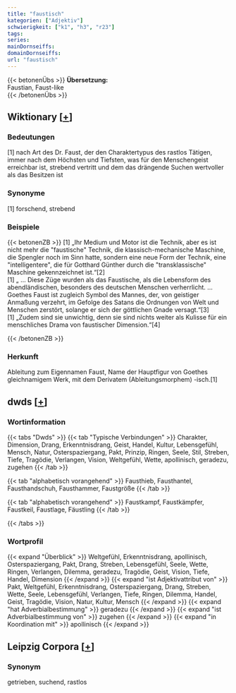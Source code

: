 ```yaml
---
title: "faustisch"
kategorien: ["Adjektiv"]
schwierigkeit: ["k1", "h3", "r23"]
tags:
series:
mainDornseiffs:
domainDornseiffs:
url: "faustisch"
---
```


{{< betonenÜbs >}}
**Übersetzung:**  
Faustian, Faust-like  
{{< /betonenÜbs >}}

## Wiktionary [[+](https://de.wiktionary.org/wiki/faustisch)]

### Bedeutungen
[1] nach Art des Dr. Faust, der den Charaktertypus des rastlos Tätigen, immer nach dem Höchsten und Tiefsten, was für den Menschengeist erreichbar ist, strebend vertritt und dem das drängende Suchen wertvoller als das Besitzen ist  

### Synonyme
[1] forschend, strebend  

### Beispiele
{{< betonenZB >}}
[1] „Ihr Medium und Motor ist die Technik, aber es ist nicht mehr die "faustische" Technik, die klassisch-mechanische Maschine, die Spengler noch im Sinn hatte, sondern eine neue Form der Technik, eine "intelligentere", die für Gotthard Günther durch die "transklassische" Maschine gekennzeichnet ist.“[2]  
[1] „ … Diese Züge wurden als das Faustische, als die Lebensform des abendländischen, besonders des deutschen Menschen verherrlicht. … Goethes Faust ist zugleich Symbol des Mannes, der, von geistiger Anmaßung verzehrt, im Gefolge des Satans die Ordnungen von Welt und Menschen zerstört, solange er sich der göttlichen Gnade versagt.“[3]  
[1] „Zudem sind sie unwichtig, denn sie sind nichts weiter als Kulisse für ein menschliches Drama von faustischer Dimension.“[4]  

{{< /betonenZB >}}
### Herkunft
Ableitung zum Eigennamen Faust, Name der Hauptfigur von Goethes gleichnamigem Werk, mit dem Derivatem (Ableitungsmorphem) -isch.[1]  



## dwds [[+](https://www.dwds.de/wb/faustisch)]

### Wortinformation
{{< tabs "Dwds" >}}
{{< tab "Typische Verbindungen" >}}
Charakter, Dimension, Drang, Erkenntnisdrang, Geist, Handel, Kultur, Lebensgefühl, Mensch, Natur, Osterspaziergang, Pakt, Prinzip, Ringen, Seele, Stil, Streben, Tiefe, Tragödie, Verlangen, Vision, Weltgefühl, Wette, apollinisch, geradezu, zugehen
{{< /tab >}}

{{< tab "alphabetisch vorangehend" >}}
Fausthieb, Fausthantel, Fausthandschuh, Fausthammer, Faustgröße
{{< /tab >}}

{{< tab "alphabetisch vorangehend" >}}
Faustkampf, Faustkämpfer, Faustkeil, Faustlage, Fäustling
{{< /tab >}}

{{< /tabs >}}

### Wortprofil
{{< expand "Überblick" >}} Weltgefühl, Erkenntnisdrang, apollinisch, Osterspaziergang, Pakt, Drang, Streben, Lebensgefühl, Seele, Wette, Ringen, Verlangen, Dilemma, geradezu, Tragödie, Geist, Vision, Tiefe, Handel, Dimension {{< /expand >}}
{{< expand "ist Adjektivattribut von" >}} Pakt, Weltgefühl, Erkenntnisdrang, Osterspaziergang, Drang, Streben, Wette, Seele, Lebensgefühl, Verlangen, Tiefe, Ringen, Dilemma, Handel, Geist, Tragödie, Vision, Natur, Kultur, Mensch {{< /expand >}}
{{< expand "hat Adverbialbestimmung" >}} geradezu {{< /expand >}}
{{< expand "ist Adverbialbestimmung von" >}} zugehen {{< /expand >}}
{{< expand "in Koordination mit" >}} apollinisch {{< /expand >}}

## Leipzig Corpora [[+](https://corpora.uni-leipzig.de/en/res?word=faustisch&corpusId=deu_newscrawl-public_2018)]


### Synonym
getrieben, suchend, rastlos

